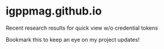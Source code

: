 # igppmag.github.io
Recent research results for quick view w/o credential tokens

Bookmark this to keep an eye on my project updates!
